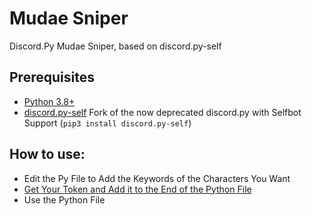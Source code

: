 # Mudae Sniper
Discord.Py Mudae Sniper, based on discord.py-self
## Prerequisites
- [Python 3.8+](https://www.python.org/downloads/)
- [discord.py-self](https://github.com/dolfies/discord.py-self) Fork of the now deprecated discord.py with Selfbot Support (`pip3 install discord.py-self`)
## How to use:
- Edit the Py File to Add the Keywords of the Characters You Want
- [Get Your Token and Add it to the End of the Python File](https://youtu.be/YEgFvgg7ZPI)
- Use the Python File
